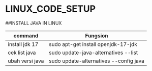 # LINUX_CODE_SETUP

##INSTALL JAVA IN LINUX

| command   | Fungsion |
| --------- | ------- |
| install jdk 17     |sudo apt-get install openjdk-17-jdk         |
|cek list java| sudo update-java-alternatives --list|
|ubah versi java|sudo update-alternatives --config java|
